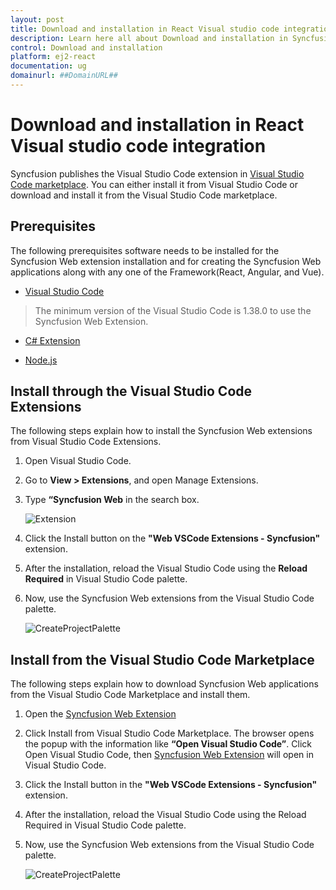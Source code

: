 ```yaml
---
layout: post
title: Download and installation in React Visual studio code integration component | Syncfusion
description: Learn here all about Download and installation in Syncfusion React Visual studio code integration component of Syncfusion Essential JS 2 and more.
control: Download and installation 
platform: ej2-react
documentation: ug
domainurl: ##DomainURL##
---
```


# Download and installation in React Visual studio code integration 

Syncfusion publishes the Visual Studio Code extension in [Visual Studio Code marketplace](https://marketplace.visualstudio.com/items?itemName=SyncfusionInc.Angular-VSCode-Extensions). You can either install it from Visual Studio Code or download and install it from the Visual Studio Code marketplace.

## Prerequisites

The following prerequisites software needs to be installed for the Syncfusion Web extension installation and for creating the Syncfusion Web applications along with any one of the Framework(React, Angular, and Vue).

* [Visual Studio Code](https://code.visualstudio.com/download)

 > The minimum version of the Visual Studio Code is 1.38.0 to use the Syncfusion Web Extension.

* [C# Extension](https://marketplace.visualstudio.com/items?itemName=ms-vscode.csharp)

* [Node.js](https://nodejs.org/en/download/)

## Install through the Visual Studio Code Extensions

The following steps explain how to install the Syncfusion Web extensions from Visual Studio Code Extensions.

1. Open Visual Studio Code.

2. Go to **View > Extensions**, and open Manage Extensions.

3. Type **“Syncfusion Web** in the search box.

     ![Extension](images/Extension.png)

4. Click the Install button on the **"Web VSCode Extensions - Syncfusion"** extension.

5. After the installation, reload the Visual Studio Code using the **Reload Required** in Visual Studio Code palette.

6. Now, use the Syncfusion Web extensions from the Visual Studio Code palette.

     ![CreateProjectPalette](images/CreateProjectPalette.png)

## Install from the Visual Studio Code Marketplace

The following steps explain how to download Syncfusion Web applications from the Visual Studio Code Marketplace and install them.

1. Open the [Syncfusion Web Extension](https://marketplace.visualstudio.com/items?itemName=SyncfusionInc.Web-VSCode-Extensions)

2. Click Install from Visual Studio Code Marketplace. The browser opens the popup with the information like **“Open Visual Studio Code”**. Click Open Visual Studio Code, then [Syncfusion Web Extension](https://marketplace.visualstudio.com/items?itemName=SyncfusionInc.Angular-VSCode-Extensions) will open in Visual Studio Code.

3. Click the Install button in the **"Web VSCode Extensions - Syncfusion"** extension.

4. After the installation, reload the Visual Studio Code using the Reload Required in Visual Studio Code palette.

5. Now, use the Syncfusion Web extensions from the Visual Studio Code palette.

     ![CreateProjectPalette](images/CreateProjectPalette.png)